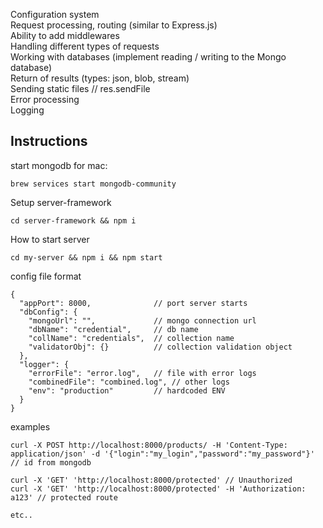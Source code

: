 Configuration system  
Request processing, routing (similar to Express.js)  
Ability to add middlewares  
Handling different types of requests  
Working with databases (implement reading / writing to the Mongo database)  
Return of results (types: json, blob, stream)  
Sending static files // res.sendFile  
Error processing  
Logging  
  
Instructions
------------

start mongodb for mac: 

```
brew services start mongodb-community
```
Setup server-framework

```
cd server-framework && npm i
```

How to start server

```
cd my-server && npm i && npm start
```

config file format
```
{
  "appPort": 8000,              // port server starts
  "dbConfig": {
    "mongoUrl": "",             // mongo connection url 
    "dbName": "credential",     // db name 
    "collName": "credentials",  // collection name
    "validatorObj": {}          // collection validation object 
  },
  "logger": {
    "errorFile": "error.log",   // file with error logs
    "combinedFile": "combined.log", // other logs
    "env": "production"         // hardcoded ENV
  }
}
```
examples

```
curl -X POST http://localhost:8000/products/ -H 'Content-Type: application/json' -d '{"login":"my_login","password":"my_password"}' // id from mongodb

curl -X 'GET' 'http://localhost:8000/protected' // Unauthorized
curl -X 'GET' 'http://localhost:8000/protected' -H 'Authorization: a123' // protected route

etc..
```

